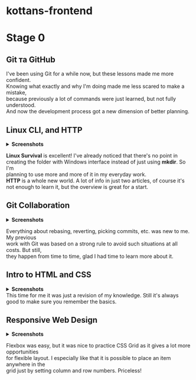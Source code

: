 # kottans-frontend

# Stage 0
## Git та GitHub
I've been using Git for a while now, but these lessons made me more confident.  
Knowing what exactly and why I'm doing made me less scared to make a mistake,  
because previously a lot of commands were just learned, but not fully understood.  
And now the development process got a new dimension of better planning.

## Linux CLI, and HTTP

<details>
<summary><b>Screenshots</b></summary>

![lesson1](/task_linux_cli/linux1.png)
![lesson2](/task_linux_cli/linux2.png)
![lesson3](/task_linux_cli/linux3.png)
![lesson4](/task_linux_cli/linux4.png)

</details>

**Linux Survival** is excellent! I've already noticed that there's no point in  
creating the folder with Windows interface instead of just using **mkdir**. So I'm  
planning to use more and more of it in my everyday work.  
**HTTP** is a whole new world. A lot of info in just two articles, of course it's  
not enough to learn it, but the overview is great for a start.

## Git Collaboration

<details>
<summary><b>Screenshots</b></summary>

![lesson1](/task_git_collaboration/git1.png)
![lesson2](/task_git_collaboration/git2.png)
![lesson3](/task_git_collaboration/git-g.png)

</details>

Everything about rebasing, reverting, picking commits, etc. was new to me. My previous  
work with Git was based on a strong rule to avoid such situations at all costs. But still,  
they happen from time to time, glad I had time to learn more about it.

## Intro to HTML and CSS

<details>
<summary><b>Screenshots</b></summary>

![lesson1](/task_html_css_intro/html1.png)
![lesson2](/task_html_css_intro/html2.png)
![lesson3](/task_html_css_intro/codecademy.png)

</details>
This time for me it was just a revision of my knowledge. Still it's always good to make  
sure you remember the basics.

## Responsive Web Design

<details>
<summary><b>Screenshots</b></summary>

![lesson1](/task_responsive_web_design/flex.png)
![lesson2](/task_responsive_web_design/grid.png)

</details>
 
Flexbox was easy, but it was nice to practice CSS Grid as it gives a lot more opportunities  
for flexible layout. I especially like that it is possible to place an item anywhere in the  
grid just by setting column and row numbers. Priceless!
